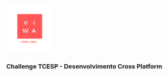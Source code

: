 <h1>
  <img alt="ViWa Cool Call Logo" title="ViWa Cool Call Logo" src=".github/viwa.png" width="125px" />
</h1>

### Challenge TCESP - Desenvolvimento Cross Platform
